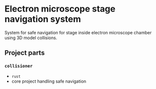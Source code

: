 # Electron microscope stage navigation system
System for safe navigation for stage inside electron microscope chamber using 3D model collisions.

## Project parts

### `collisioner`
- `rust`
- core project handling safe navigation
